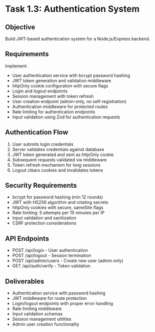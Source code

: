 # Task 1.3: Authentication System

## Objective
Build JWT-based authentication system for a Node.js/Express backend.

## Requirements
Implement:
- User authentication service with bcrypt password hashing
- JWT token generation and validation middleware
- httpOnly cookie configuration with secure flags
- Login and logout endpoints
- Session management with token refresh
- User creation endpoint (admin-only, no self-registration)
- Authentication middleware for protected routes
- Rate limiting for authentication endpoints
- Input validation using Zod for authentication requests

## Authentication Flow
1. User submits login credentials
2. Server validates credentials against database
3. JWT token generated and sent as httpOnly cookie
4. Subsequent requests validated via middleware
5. Token refresh mechanism for long sessions
6. Logout clears cookies and invalidates tokens

## Security Requirements
- bcrypt for password hashing (min 12 rounds)
- JWT with HS256 algorithm and rotating secrets
- httpOnly cookies with secure, sameSite flags
- Rate limiting: 5 attempts per 15 minutes per IP
- Input validation and sanitization
- CSRF protection considerations

## API Endpoints
- POST /api/login - User authentication
- POST /api/logout - Session termination
- POST /api/admin/users - Create new user (admin only)
- GET /api/auth/verify - Token validation

## Deliverables
- Authentication service with password hashing
- JWT middleware for route protection
- Login/logout endpoints with proper error handling
- Rate limiting middleware
- Input validation schemas
- Session management utilities
- Admin user creation functionality